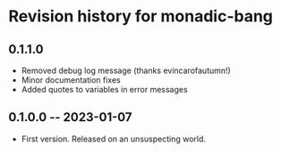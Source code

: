 # Revision history for monadic-bang

## 0.1.1.0

* Removed debug log message (thanks evincarofautumn!)
* Minor documentation fixes
* Added quotes to variables in error messages

## 0.1.0.0 -- 2023-01-07

* First version. Released on an unsuspecting world.
